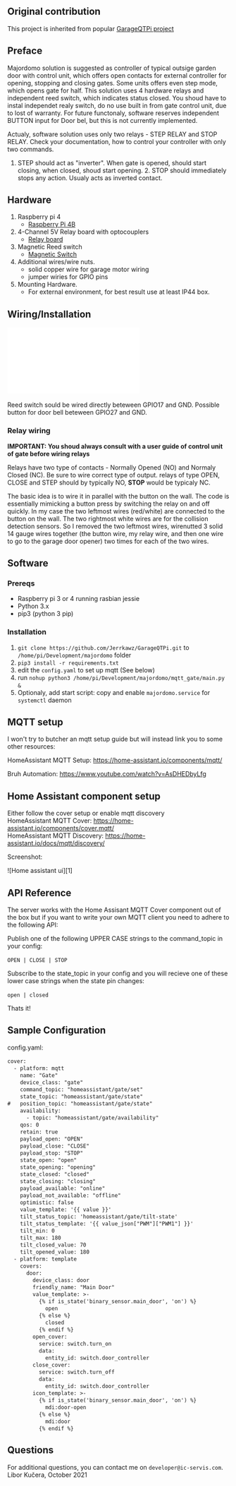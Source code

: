 ## Original contribution

This project is inherited from popular [GarageQTPi project](https://github.com/Jerrkawz/GarageQTPi.git)

## Preface
Majordomo solution is suggested as controller of typical outsige garden door with control unit, which offers open contacts for external controller for opening, stopping and closing gates. Some units offers even step mode, which opens gate for half.
This solution uses 4 hardware relays and independent reed switch, which indicates status closed. You shoud have to instal independet realy switch, do no use built in from gate control unit, due to lost of warranty.
For future functonaly, software reserves independent BUTTON input for Door bel, but this is not currently implemented.

Actualy, software solution uses only two relays - STEP RELAY and STOP RELAY. Check your documentation, how to control your controller with only two commands. 
1. STEP should act as "inverter". When gate is opened, should start closing, when closed, shoud start opening. 2. STOP should immediately stops any action. Usualy acts as inverted contact.

## Hardware

1. Raspberry pi 4
   * [Raspberry Pi 4B](https://www.amazon.de/dp/B07TC2BK1X/ref=cm_sw_em_r_mt_dp_35PGYZTZP17XYZ7DT9EN)
2. 4-Channel 5V Relay board with optocouplers 
   * [Relay board](https://www.amazon.de/dp/B07CRRK7R8/ref=cm_sw_em_r_mt_dp_FN9T62C92G276815FRJ)
3. Magnetic Reed switch
   * [Magnetic Switch](https://www.amazon.com/dp/B07F5WS5WX/ref=cm_sw_em_r_mt_dp_X87FGHWG5QX7VVAK05BK)
4. Additional wires/wire nuts. 
    * solid copper wire for garage motor wiring
    * jumper wiries for GPIO pins
5. Mounting Hardware. 
    * For external environment, for best result use at least IP44 box.


## Wiring/Installation

![alt text](Majordomo-wiring.pdf)

Reed switch sould be wired directly beteween GPIO17 and GND.
Possible button for door bell beteween GPIO27 and GND.

### Relay wiring
**IMPORTANT: You shoud always consult with a user guide of control unit of gate before wiring relays**

Relays have two type of contacts - Normally Opened (NO) and Normaly Closed (NC). Be sure to wire correct type of output. relays of type OPEN, CLOSE and STEP should by typically NO, **STOP** would be typicaly NC.

The basic idea is to wire it in parallel with the button on the wall.
The code is essentially mimicking a button press by switching the relay on and off quickly. In my case the two leftmost wires (red/white) are connected to the button on the wall.
The two rightmost white wires are for the collision detection sensors. So I removed the two leftmost wires, wirenutted 3 solid 14 gauge wires together (the button wire, my relay wire, and then one wire to go to the garage door opener) two times for each of the two wires.

## Software

### Prereqs 
* Raspberry pi 3 or 4 running rasbian jessie
* Python 3.x
* pip3 (python 3 pip)

### Installation
1. `git clone https://github.com/Jerrkawz/GarageQTPi.git` to `/home/pi/Development/majordomo` folder
2. `pip3 install -r requirements.txt`
3. edit the `config.yaml` to set up mqtt (See below)
3. run `nohup python3 /home/pi/Development/majordomo/mqtt_gate/main.py &` 
5. Optionaly, add start script: copy and enable `majordomo.service` for `systemctl` daemon

## MQTT setup
I won't try to butcher an mqtt setup guide but will instead link you to some other resources:

HomeAssistant MQTT Setup: https://home-assistant.io/components/mqtt/

Bruh Automation: https://www.youtube.com/watch?v=AsDHEDbyLfg

## Home Assistant component setup
Either follow the cover setup or enable mqtt discovery  
HomeAssistant MQTT Cover: https://home-assistant.io/components/cover.mqtt/  
HomeAssistant MQTT Discovery: https://home-assistant.io/docs/mqtt/discovery/

Screenshot:

![Home assistant ui][1]

## API Reference

The server works with the Home Assisant MQTT Cover component out of the box but if you want to write your own MQTT client you need to adhere to the following API:

Publish one of the following UPPER CASE strings to the command_topic in your config:

`OPEN | CLOSE | STOP`

Subscribe to the state_topic in your config and you will recieve one of these lower case strings when the state pin changes:

`open | closed`

Thats it!

## Sample Configuration

config.yaml:
```
cover:
  - platform: mqtt
    name: "Gate"
    device_class: "gate"
    command_topic: "homeassistant/gate/set"
    state_topic: "homeassistant/gate/state"
#   position_topic: "homeassistant/gate/state"
    availability:
      - topic: "homeassistant/gate/availability"
    qos: 0
    retain: true
    payload_open: "OPEN"
    payload_close: "CLOSE"
    payload_stop: "STOP"
    state_open: "open"
    state_opening: "opening"
    state_closed: "closed"
    state_closing: "closing"
    payload_available: "online"
    payload_not_available: "offline"
    optimistic: false
    value_template: '{{ value }}'
    tilt_status_topic: 'homeassistant/gate/tilt-state'
    tilt_status_template: '{{ value_json["PWM"]["PWM1"] }}'
    tilt_min: 0
    tilt_max: 180
    tilt_closed_value: 70
    tilt_opened_value: 180
  - platform: template
    covers:
      door:
        device_class: door
        friendly_name: "Main Door"
        value_template: >-
          {% if is_state('binary_sensor.main_door', 'on') %}
            open
          {% else %}
            closed
          {% endif %}
        open_cover:
          service: switch.turn_on
          data:
            entity_id: switch.door_controller
        close_cover:
          service: switch.turn_off
          data:
            entity_id: switch.door_controller
        icon_template: >-
          {% if is_state('binary_sensor.main_door', 'on') %}
            mdi:door-open
          {% else %}
            mdi:door
          {% endif %}
```
        
## Questions

For additional questions, you can contact me on `developer@ic-servis.com`.
Libor Kučera, October 2021
